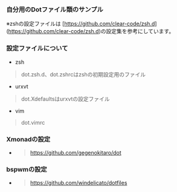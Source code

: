 ### 自分用のDotファイル類のサンプル
※zshの設定ファイルは
	[https://github.com/clear-code/zsh.d] (https://github.com/clear-code/zsh.d)の設定集を参考にしています。

### 設定ファイルについて
* zsh
 > dot.zsh.d、dot.zshrcはzshの初期設定用のファイル
* urxvt
 > dot.Xdefaultsはurxvtの設定ファイル
* vim
 > dot.vimrc 

### Xmonadの設定
 * > https://github.com/gegenokitaro/dot

### bspwmの設定
 * > https://github.com/windelicato/dotfiles 
